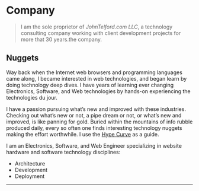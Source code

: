 # Company



>  I am the sole proprietor of *JohnTelford.com LLC*, a technology consulting company working with client  development projects for more that 30 years.the company.

## Nuggets
Way back when the Internet web browsers and programming languages came along, I became interested in web technologies, and began learn by doing technology deep dives. I have years of learning ever changing Electronics, Software, and Web technologies by hands-on experiencing the technologies du jour.

I have a passion pursuing what’s new and improved with these industries. Checking out what’s new or not, a pipe dream or not, or what’s new and improved, is like panning for gold. Buried within the mountains of info rubble produced daily, every so often one finds interesting technology nuggets making the effort worthwhile. I use the [Hype Curve](hypecurve) as a guide. 

I am an Electronics, Software, and Web Engineer specializing in website hardware and software technology disciplines:

- Architecture
- Development
- Deployment

---


